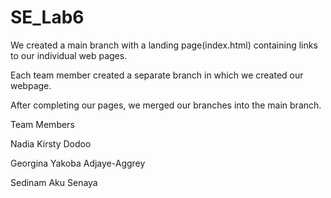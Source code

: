 # SE_Lab6

We created a main branch with a landing page(index.html) containing links to our individual web pages.

Each team member created a separate branch in which we created our webpage.

After completing our pages, we merged our branches into the main branch.

Team Members

Nadia Kirsty Dodoo

Georgina Yakoba Adjaye-Aggrey

Sedinam Aku Senaya

